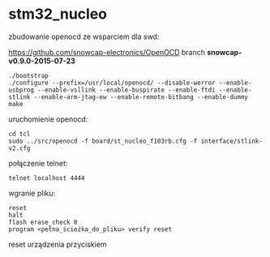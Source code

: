 # stm32_nucleo

zbudowanie openocd ze wsparciem dla swd:

<https://github.com/snowcap-electronics/OpenOCD> branch **snowcap-v0.9.0-2015-07-23**

    ./bootstrap
    ./configure --prefix=/usr/local/openocd/ --disable-werror --enable-usbprog --enable-vsllink --enable-buspirate --enable-ftdi --enable-stlink --enable-arm-jtag-ew --enable-remote-bitbang --enable-dummy
    make

uruchomienie openocd:

    cd tcl
    sudo ../src/openocd -f board/st_nucleo_f103rb.cfg -f interface/stlink-v2.cfg

połączenie telnet:

    telnet localhost 4444

wgranie pliku:

    reset
    halt
    flash erase_check 0
    program <pełna_ścieżka_do_pliku> verify reset

reset urządzenia przyciskiem
